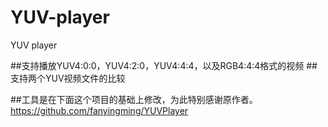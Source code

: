 # YUV-player
YUV player

##支持播放YUV4:0:0，YUV4:2:0，YUV4:4:4，以及RGB4:4:4格式的视频
##支持两个YUV视频文件的比较

##工具是在下面这个项目的基础上修改，为此特别感谢原作者。
https://github.com/fanyingming/YUVPlayer
